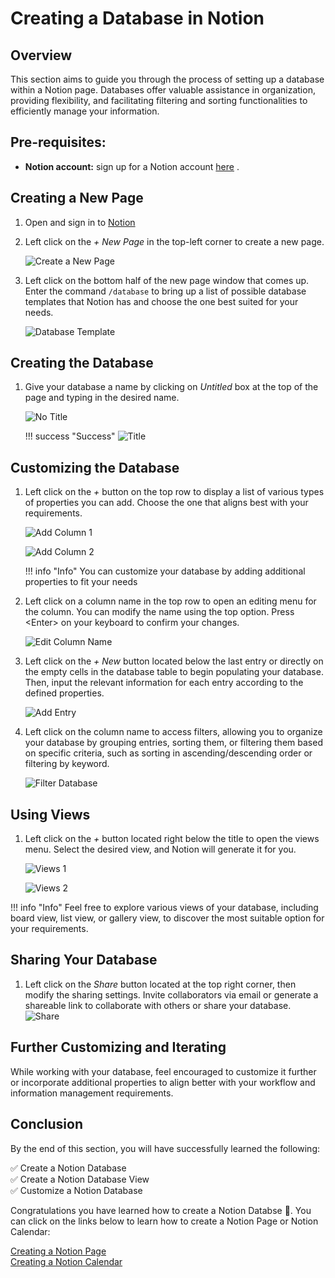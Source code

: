 # Creating a Database in Notion

## Overview

This section aims to guide you through the process of setting up a database within a Notion page. Databases offer valuable assistance in organization, providing flexibility, and facilitating filtering and sorting functionalities to efficiently manage your information.

## Pre-requisites:
- **Notion account:** sign up for a Notion account [here](https://www.notion.so/signup) .

## Creating a New Page

1. Open and sign in to [Notion](https://notion.so/)

2. Left click on the *+ New Page* in the top-left corner to create a new page.

    ![Create a New Page](./assets/create_new_page.jpg)

3. Left click on the bottom half of the new page window that comes up. Enter the command ``` /database ``` to bring up a list of possible database templates that Notion has and choose the one best suited for your needs.

    ![Database Template](./assets/database_template.jpg)

## Creating the Database

1. Give your database a name by clicking on *Untitled* box at the top of the page and typing in the desired name.

    ![No Title](./assets/title_no_name.jpg)

    !!! success "Success"
        ![Title](./assets/title_name.jpg)

## Customizing the Database

1. Left click on the *+* button on the top row to display a list of various types of properties you can add. Choose the one that aligns best with your requirements.

    ![Add Column 1](./assets/add_column_1.jpg)

    ![Add Column 2](./assets/add_column_2.jpg)

    !!! info "Info"
        You can customize your database by adding additional properties to fit your needs

2. Left click on a column name in the top row to open an editing menu for the column. You can modify the name using the top option. Press &lt;Enter&gt; on your keyboard to confirm your changes.

    ![Edit Column Name](./assets/edit_column_name.jpg)

3. Left click on the *+ New* button located below the last entry or directly on the empty cells in the database table to begin populating your database. Then, input the relevant information for each entry according to the defined properties.

    ![Add Entry](./assets/add_entry.jpg)

4. Left click on the column name to access filters, allowing you to organize your database by grouping entries, sorting them, or filtering them based on specific criteria, such as sorting in ascending/descending order or filtering by keyword.

    ![Filter Database](./assets/filter_database.jpg)

## Using Views

1. Left click on the *+* button located right below the title to open the views menu. Select the desired view, and Notion will generate it for you.

    ![Views 1](./assets/views_1.jpg)

    ![Views 2](./assets/views_2.jpg)

!!! info "Info" 
    Feel free to explore various views of your database, including board view, list view, or gallery view, to discover the most suitable option for your requirements.

## Sharing Your Database

1. Left click on the *Share* button located at the top right corner, then modify the sharing settings. Invite collaborators via email or generate a shareable link to collaborate with others or share your database.
    ![Share](./assets/share.jpg)

## Further Customizing and Iterating

While working with your database, feel encouraged to customize it further or incorporate additional properties to align better with your workflow and information management requirements.

## Conclusion

By the end of this section, you will have successfully learned the following:

✅ Create a Notion Database  
✅ Create a Notion Database View  
✅ Customize a Notion Database

Congratulations you have learned how to create a Notion Databse 🥳. You can click on the links below to learn how to create a Notion Page or Notion Calendar:

[Creating a Notion Page](Ahmed-createAPage.md)  
[Creating a Notion Calendar](Annabelle-createACalendar.md)